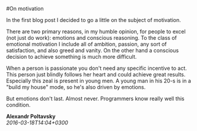 #On motivation

In the first blog post I decided to go a little on the subject of motivation.

There are two primary reasons, in my humble opinion, for people to excel (not just do work):
emotions and conscious reasoning. To the class of emotional motivation I include all of ambition, 
passion, any sort of satisfaction, and also greed and vanity. On the other hand a conscious decision
to achieve something is much more difficult.

When a person is passionate you don't need any specific incentive to act. This person just blindly
follows her heart and could achieve great results. Especially this zeal is present in young men.
A young man in his 20-s is in a "build my house" mode, so he's also driven by emotions. 

But emotions don't last. Almost never. Programmers know really well this condition. 

**Alexandr Poltavsky**  
*2016-03-18T14:04+0300*

